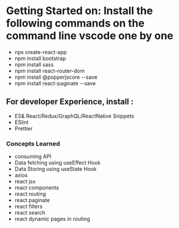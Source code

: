 # Getting Started on: Install the following commands on the command line vscode one by one
- npx create-react-app
- npm install bootstrap
- npm install sass
- npm install react-router-dom
- npm install @popperjscore --save
- npm install react-paginate --save


## For developer Experience, install : 
- ES& React/Redux/GraphQL/ReactNative Snippets
- ESlint
- Prettier

### Concepts Learned
- consuming API
- Data fetching using useEffect Hook
- Data Storing using useState Hook
- axios
- react jsx
- react components
- react routing
- react paginate
- react filters
- react search
- react dynamic pages in routing

